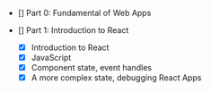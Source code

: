- [] Part 0: Fundamental of Web Apps


- [] Part 1: Introduction to React 

    - [x] Introduction to React
    - [x] JavaScript 
    - [x] Component state, event handles
    - [x] A more complex state, debugging React Apps

